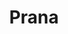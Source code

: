 ---
title: "Prana"
url: /ciudad-autonoma-de-buenos-aires/prana-avenida-francisco-beiro-2/
shop: Autohaus
---